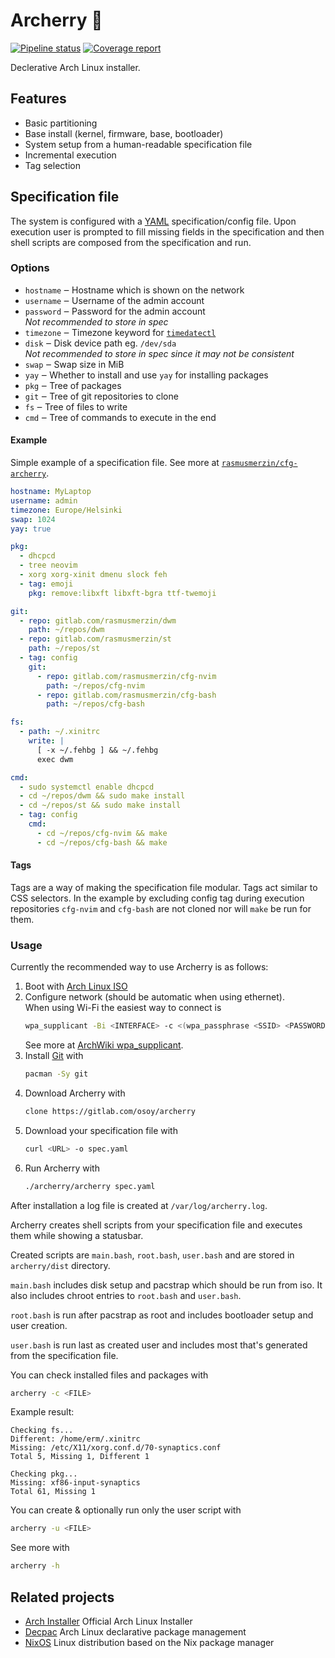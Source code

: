 # Archerry 🌸

[![Pipeline status](https://gitlab.com/osoy/archerry/badges/main/pipeline.svg)](https://gitlab.com/osoy/archerry/-/commits/main)
[![Coverage report](https://gitlab.com/osoy/archerry/badges/main/coverage.svg)](https://gitlab.com/osoy/archerry/-/commits/main)

Declerative Arch Linux installer.

## Features

- Basic partitioning
- Base install (kernel, firmware, base, bootloader)
- System setup from a human-readable specification file
- Incremental execution
- Tag selection

## Specification file

The system is configured with a [YAML](https://yaml.org) specification/config
file. Upon execution user is prompted to fill missing fields in the
specification and then shell scripts are composed from the specification and
run.

### Options

- `hostname` ‒ Hostname which is shown on the network
- `username` ‒ Username of the admin account
- `password` ‒ Password for the admin account  
  _Not recommended to store in spec_
- `timezone` ‒ Timezone keyword for
  [`timedatectl`](https://man.archlinux.org/man/timedatectl.1)
- `disk` ‒ Disk device path eg. `/dev/sda`  
  _Not recommended to store in spec since it may not be consistent_
- `swap` ‒ Swap size in MiB
- `yay` ‒ Whether to install and use `yay` for installing packages
- `pkg` ‒ Tree of packages
- `git` ‒ Tree of git repositories to clone
- `fs` ‒ Tree of files to write
- `cmd` ‒ Tree of commands to execute in the end

#### Example

Simple example of a specification file. See more at
[`rasmusmerzin/cfg-archerry`](https://gitlab.com/rasmusmerzin/cfg-archerry).

```yaml
hostname: MyLaptop
username: admin
timezone: Europe/Helsinki
swap: 1024
yay: true

pkg:
  - dhcpcd
  - tree neovim
  - xorg xorg-xinit dmenu slock feh
  - tag: emoji
    pkg: remove:libxft libxft-bgra ttf-twemoji

git:
  - repo: gitlab.com/rasmusmerzin/dwm
    path: ~/repos/dwm
  - repo: gitlab.com/rasmusmerzin/st
    path: ~/repos/st
  - tag: config
    git:
      - repo: gitlab.com/rasmusmerzin/cfg-nvim
        path: ~/repos/cfg-nvim
      - repo: gitlab.com/rasmusmerzin/cfg-bash
        path: ~/repos/cfg-bash

fs:
  - path: ~/.xinitrc
    write: |
      [ -x ~/.fehbg ] && ~/.fehbg
      exec dwm

cmd:
  - sudo systemctl enable dhcpcd
  - cd ~/repos/dwm && sudo make install
  - cd ~/repos/st && sudo make install
  - tag: config
    cmd:
      - cd ~/repos/cfg-nvim && make
      - cd ~/repos/cfg-bash && make
```

#### Tags

Tags are a way of making the specification file modular. Tags act similar to
CSS selectors. In the example by excluding config tag during execution
repositories `cfg-nvim` and `cfg-bash` are not cloned nor will `make` be run
for them.

### Usage

Currently the recommended way to use Archerry is as follows:

1. Boot with [Arch Linux ISO](https://archlinux.org/download)
2. Configure network (should be automatic when using ethernet).  
   When using Wi-Fi the easiest way to connect is
   ```bash
   wpa_supplicant -Bi <INTERFACE> -c <(wpa_passphrase <SSID> <PASSWORD>)
   ```
   See more at
   [ArchWiki wpa_supplicant](https://wiki.archlinux.org/title/Wpa_supplicant#Connecting_with_wpa_passphrase).
3. Install [Git](https://git-scm.com) with
   ```bash
   pacman -Sy git
   ```
4. Download Archerry with
   ```bash
   clone https://gitlab.com/osoy/archerry
   ```
5. Download your specification file with
   ```bash
   curl <URL> -o spec.yaml
   ```
6. Run Archerry with
   ```bash
   ./archerry/archerry spec.yaml
   ```

After installation a log file is created at `/var/log/archerry.log`.

Archerry creates shell scripts from your specification file and executes them
while showing a statusbar.

Created scripts are `main.bash`, `root.bash`, `user.bash` and are stored in
`archerry/dist` directory.

`main.bash` includes disk setup and pacstrap which should be run from iso. It
also includes chroot entries to `root.bash` and `user.bash`.

`root.bash` is run after pacstrap as root and includes bootloader setup and
user creation.

`user.bash` is run last as created user and includes most that's generated from
the specification file.

You can check installed files and packages with

```bash
archerry -c <FILE>
```

Example result:

```
Checking fs...
Different: /home/erm/.xinitrc
Missing: /etc/X11/xorg.conf.d/70-synaptics.conf
Total 5, Missing 1, Different 1

Checking pkg...
Missing: xf86-input-synaptics
Total 61, Missing 1
```

You can create & optionally run only the user script with

```bash
archerry -u <FILE>
```

See more with

```bash
archerry -h
```

## Related projects

- [Arch Installer](https://github.com/archlinux/archinstall)
  Official Arch Linux Installer
- [Decpac](https://github.com/rendaw/decpac)
  Arch Linux declarative package management
- [NixOS](https://nixos.org)
  Linux distribution based on the Nix package manager
